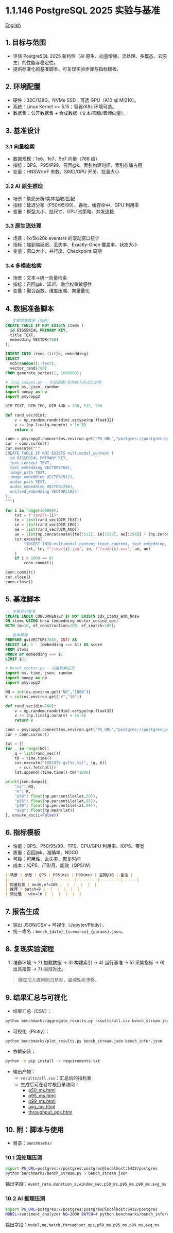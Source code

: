 # 1.1.146 PostgreSQL 2025 实验与基准

[English](../../en-US/1-database-systems/1.1-postgresql/1.1.146-postgresql-2025-experiments-and-benchmarks.md)

## 1. 目标与范围

- 评估 PostgreSQL 2025 新特性（AI 原生、向量增强、流处理、多模态、云原生）的性能与稳定性。
- 提供标准化的基准脚本、可复现实验步骤与指标模板。

## 2. 环境配置

- 硬件：32C/128G，NVMe SSD；可选 GPU（A10 或 MI210）。
- 系统：Linux Kernel >= 5.15；容器/K8s 环境可选。
- 数据集：公开数据集 + 合成数据（文本/图像/音频向量）。

## 3. 基准设计

### 3.1 向量检索

- 数据规模：1e6、1e7、5e7 向量（768 维）
- 指标：QPS、P95/P99、召回@k、索引构建时间、索引存储占用
- 变量：HNSW/IVF 参数、SIMD/GPU 开关、批量大小

### 3.2 AI 原生推理

- 场景：情感分析/实体抽取/匹配
- 指标：延迟分布（P50/95/99）、吞吐、缓存命中、GPU 利用率
- 变量：模型大小、批尺寸、GPU 池策略、并发连接

### 3.3 原生流处理

- 场景：1k/5k/20k events/s 的滚动窗口统计
- 指标：端到端延迟、丢失率、Exactly-Once 覆盖率、状态大小
- 变量：窗口大小、并行度、Checkpoint 周期

### 3.4 多模态检索

- 场景：文本→统一向量检索
- 指标：召回@k、延迟、融合权重敏感性
- 变量：融合函数、维度压缩、向量量化

## 4. 数据准备脚本

```sql
-- 生成向量数据（示例）
CREATE TABLE IF NOT EXISTS items (
  id BIGSERIAL PRIMARY KEY,
  title TEXT,
  embedding VECTOR(768)
);

INSERT INTO items (title, embedding)
SELECT
  md5(random()::text),
  vector_rand(768)
FROM generate_series(1, 1000000);
```

```python
# load_images.py - 生成图像/音频嵌入的占位示例
import os, json, random
import numpy as np
import psycopg2

DIM_TEXT, DIM_IMG, DIM_AUD = 768, 512, 256

def rand_vec(dim):
    v = np.random.randn(dim).astype(np.float32)
    v /= (np.linalg.norm(v) + 1e-8)
    return v

conn = psycopg2.connect(os.environ.get("PG_URL","postgres://postgres:postgres@localhost:5432/postgres"))
cur = conn.cursor()
cur.execute("""
CREATE TABLE IF NOT EXISTS multimodal_content (
  id BIGSERIAL PRIMARY KEY,
  text_content TEXT,
  text_embedding VECTOR(768),
  image_path TEXT,
  image_embedding VECTOR(512),
  audio_path TEXT,
  audio_embedding VECTOR(256),
  unified_embedding VECTOR(1024)
);
""")

for i in range(100000):
    txt = f"sample-{i}"
    te = list(rand_vec(DIM_TEXT))
    ie = list(rand_vec(DIM_IMG))
    ae = list(rand_vec(DIM_AUD))
    ue = list(np.concatenate([te[:512], ie[:256], ae[:256]] + [np.zeros(0)]))
    cur.execute(
        "INSERT INTO multimodal_content (text_content, text_embedding, image_path, image_embedding, audio_path, audio_embedding, unified_embedding) VALUES (%s, %s, %s, %s, %s, %s, %s)",
        (txt, te, f"/img/{i}.jpg", ie, f"/aud/{i}.wav", ae, ue)
    )
    if i % 1000 == 0:
        conn.commit()

conn.commit()
cur.close()
conn.close()
```

## 5. 基准脚本

```sql
-- 向量索引基准
CREATE INDEX CONCURRENTLY IF NOT EXISTS idx_items_emb_hnsw
ON items USING hnsw (embedding vector_cosine_ops)
WITH (m=16, ef_construction=200, ef_search=100);

-- 查询模板
PREPARE qv(VECTOR(768), INT) AS
SELECT id, 1 - (embedding <=> $1) AS score
FROM items
ORDER BY embedding <=> $1
LIMIT $2;
```

```python
# bench_vector.py - 向量检索压测
import os, time, json, random
import numpy as np
import psycopg2

NQ = int(os.environ.get("NQ","1000"))
K = int(os.environ.get("K","10"))

def rand_vec(dim=768):
    v = np.random.randn(dim).astype(np.float32)
    v /= (np.linalg.norm(v) + 1e-8)
    return v

conn = psycopg2.connect(os.environ.get("PG_URL","postgres://postgres:postgres@localhost:5432/postgres"))
cur = conn.cursor()

lat = []
for _ in range(NQ):
    q = list(rand_vec())
    t0 = time.time()
    cur.execute("EXECUTE qv(%s,%s)", (q, K))
    _ = cur.fetchall()
    lat.append((time.time()-t0)*1000)

print(json.dumps({
    "nq": NQ,
    "k": K,
    "p50": float(np.percentile(lat,50)),
    "p95": float(np.percentile(lat,95)),
    "p99": float(np.percentile(lat,99)),
    "avg": float(np.mean(lat))
}, ensure_ascii=False))
```

## 6. 指标模板

- 性能：QPS、P50/95/99、TPS、CPU/GPU 利用率、IOPS、带宽
- 质量：召回@k、准确率、NDCG
- 可靠：可用性、丢失率、恢复时间
- 成本：$/QPS、$/TB/月、能效（QPS/W）

```markdown
| 场景 | 参数 | QPS | P95(ms) | P99(ms) | 召回@10 | 备注 |
|------|------|-----|---------|---------|---------|------|
| 向量检索 | m=16,ef=100 |  |  |  |  |  |
| 推理 | batch=8 |  |  |  |  |  |
| 流处理 | win=1m |  |  |  |  |  |
```

## 7. 报告生成

- 输出 JSON/CSV + 可视化（Jupyter/Plotly）。
- 统一命名：`bench_{date}_{scenario}_{params}.json`。

## 8. 复现实验流程

1) 准备环境 → 2) 加载数据 → 3) 构建索引 → 4) 运行基准 → 5) 采集指标 → 6) 出具报告 → 7) 回归对比。

> 建议加入夜间回归基准，监控性能漂移。

## 9. 结果汇总与可视化

- 结果汇总（CSV）：

```bash
python benchmarks/aggregate_results.py results/all.csv bench_stream.json bench_infer.json
```

- 可视化（Plotly）：

```bash
python benchmarks/plot_results.py bench_stream.json bench_infer.json
```

- 依赖安装：

```bash
python -m pip install -r requirements.txt
```

- 输出产物：
  - `results/all.csv`：汇总后的指标表
  - 生成后可在仓库根目录访问：
    - [p50_ms.html](../../../p50_ms.html)
    - [p95_ms.html](../../../p95_ms.html)
    - [p99_ms.html](../../../p99_ms.html)
    - [avg_ms.html](../../../avg_ms.html)
    - [throughput_qps.html](../../../throughput_qps.html)

## 10. 附：脚本与使用

- 目录：`benchmarks/`

### 10.1 流处理压测

```bash
export PG_URL=postgres://postgres:postgres@localhost:5432/postgres
python benchmarks/bench_stream.py > bench_stream.json
```

输出字段：`event_rate,duration_s,window_sec,p50_ms,p95_ms,p99_ms,avg_ms`

### 10.2 AI 推理压测

```bash
export PG_URL=postgres://postgres:postgres@localhost:5432/postgres
MODEL=sentiment_analyzer NQ=2000 BATCH=4 python benchmarks/bench_inference.py > bench_infer.json
```

输出字段：`model,nq,batch,throughput_qps,p50_ms,p95_ms,p99_ms,avg_ms`
